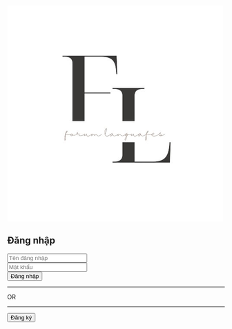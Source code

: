 <!DOCTYPE html>
<html lang="en">
<head>
<meta charset="UTF-8">
<meta name="viewport" content="width=device-width, initial-scale=1.0">
<link rel="stylesheet" href="css/login.css">
<title>Login Page</title>
</head>
<body>

<div class="container">
    <div class="image-container">
        <img src="img/background.jpg" alt="Login Image">
    </div>
    <div class="login-container">
        <form class="login-form">
            <h2>Đăng nhập</h2>
            <div class="input-group">
                <input type="text" id="username" placeholder="Tên đăng nhập" required>
            </div>
            <div class="input-group">
                <input type="password" id="password" placeholder="Mật khẩu" required>
            </div>
            <button type="submit">Đăng nhập</button>
            <div class="or-divider">
                <hr class="left-divider">
                <span>OR</span>
                <hr class="right-divider">
            </div>
            <button type="submit">Đăng ký</button>
        </form>
    </div>
</div>

</body>
</html>
